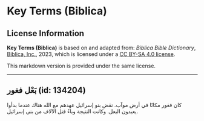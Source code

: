 # Key Terms (Biblica)

## License Information

**Key Terms (Biblica)** is based on and adapted from: _Biblica Bible Dictionary_, [Biblica, Inc.](https://www.biblica.com/), 2023, which is licensed under a [CC BY-SA 4.0 license](https://creativecommons.org/licenses/by-sa/4.0/legalcode.en).

This markdown version is provided under the same license.



--------------------------------

## بَعْل فغور (id: 134204)

كان فغور مكانًا في أرض موآب. نقض بنو إسرائيل عهدهم مع الله هناك عندما بدأوا يعبدون البعل. وكانت النتيجة وباءً قتل الآلاف من بني إسرائيل.


